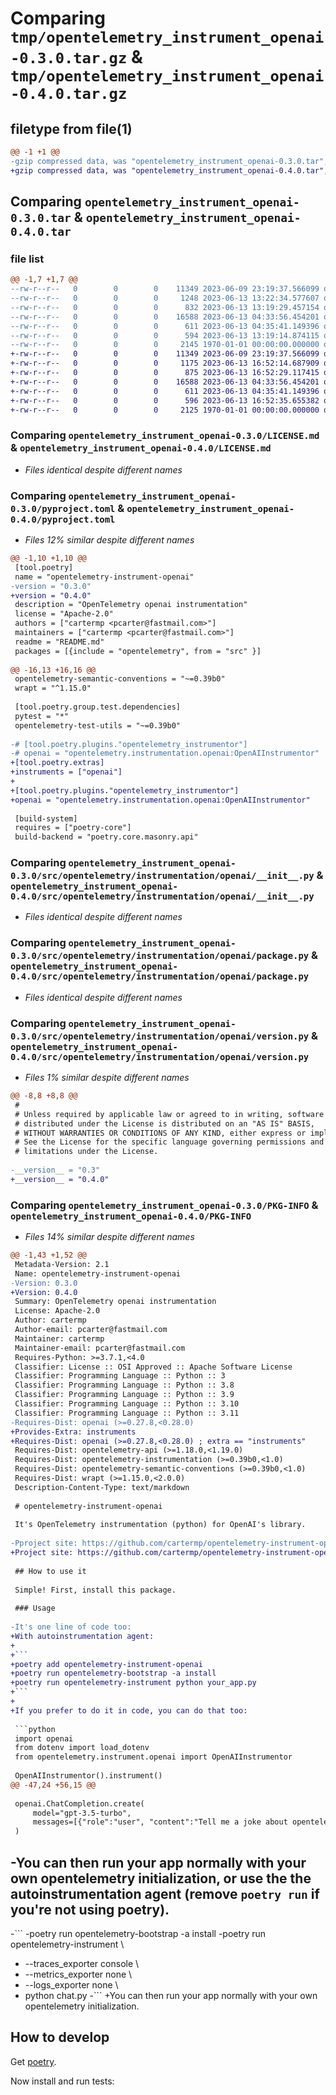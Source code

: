 # Comparing `tmp/opentelemetry_instrument_openai-0.3.0.tar.gz` & `tmp/opentelemetry_instrument_openai-0.4.0.tar.gz`

## filetype from file(1)

```diff
@@ -1 +1 @@
-gzip compressed data, was "opentelemetry_instrument_openai-0.3.0.tar", max compression
+gzip compressed data, was "opentelemetry_instrument_openai-0.4.0.tar", max compression
```

## Comparing `opentelemetry_instrument_openai-0.3.0.tar` & `opentelemetry_instrument_openai-0.4.0.tar`

### file list

```diff
@@ -1,7 +1,7 @@
--rw-r--r--   0        0        0    11349 2023-06-09 23:19:37.566099 opentelemetry_instrument_openai-0.3.0/LICENSE.md
--rw-r--r--   0        0        0     1248 2023-06-13 13:22:34.577607 opentelemetry_instrument_openai-0.3.0/README.md
--rw-r--r--   0        0        0      832 2023-06-13 13:19:29.457154 opentelemetry_instrument_openai-0.3.0/pyproject.toml
--rw-r--r--   0        0        0    16588 2023-06-13 04:33:56.454201 opentelemetry_instrument_openai-0.3.0/src/opentelemetry/instrumentation/openai/__init__.py
--rw-r--r--   0        0        0      611 2023-06-13 04:35:41.149396 opentelemetry_instrument_openai-0.3.0/src/opentelemetry/instrumentation/openai/package.py
--rw-r--r--   0        0        0      594 2023-06-13 13:19:14.874115 opentelemetry_instrument_openai-0.3.0/src/opentelemetry/instrumentation/openai/version.py
--rw-r--r--   0        0        0     2145 1970-01-01 00:00:00.000000 opentelemetry_instrument_openai-0.3.0/PKG-INFO
+-rw-r--r--   0        0        0    11349 2023-06-09 23:19:37.566099 opentelemetry_instrument_openai-0.4.0/LICENSE.md
+-rw-r--r--   0        0        0     1175 2023-06-13 16:52:14.687909 opentelemetry_instrument_openai-0.4.0/README.md
+-rw-r--r--   0        0        0      875 2023-06-13 16:52:29.117415 opentelemetry_instrument_openai-0.4.0/pyproject.toml
+-rw-r--r--   0        0        0    16588 2023-06-13 04:33:56.454201 opentelemetry_instrument_openai-0.4.0/src/opentelemetry/instrumentation/openai/__init__.py
+-rw-r--r--   0        0        0      611 2023-06-13 04:35:41.149396 opentelemetry_instrument_openai-0.4.0/src/opentelemetry/instrumentation/openai/package.py
+-rw-r--r--   0        0        0      596 2023-06-13 16:52:35.655382 opentelemetry_instrument_openai-0.4.0/src/opentelemetry/instrumentation/openai/version.py
+-rw-r--r--   0        0        0     2125 1970-01-01 00:00:00.000000 opentelemetry_instrument_openai-0.4.0/PKG-INFO
```

### Comparing `opentelemetry_instrument_openai-0.3.0/LICENSE.md` & `opentelemetry_instrument_openai-0.4.0/LICENSE.md`

 * *Files identical despite different names*

### Comparing `opentelemetry_instrument_openai-0.3.0/pyproject.toml` & `opentelemetry_instrument_openai-0.4.0/pyproject.toml`

 * *Files 12% similar despite different names*

```diff
@@ -1,10 +1,10 @@
 [tool.poetry]
 name = "opentelemetry-instrument-openai"
-version = "0.3.0"
+version = "0.4.0"
 description = "OpenTelemetry openai instrumentation"
 license = "Apache-2.0"
 authors = ["cartermp <pcarter@fastmail.com>"]
 maintainers = ["cartermp <pcarter@fastmail.com>"]
 readme = "README.md"
 packages = [{include = "opentelemetry", from = "src" }]
 
@@ -16,13 +16,16 @@
 opentelemetry-semantic-conventions = "~=0.39b0"
 wrapt = "^1.15.0"
 
 [tool.poetry.group.test.dependencies]
 pytest = "*"
 opentelemetry-test-utils = "~=0.39b0"
 
-# [tool.poetry.plugins."opentelemetry_instrumentor"]
-# openai = "opentelemetry.instrumentation.openai:OpenAIInstrumentor"
+[tool.poetry.extras]
+instruments = ["openai"]
+
+[tool.poetry.plugins."opentelemetry_instrumentor"]
+openai = "opentelemetry.instrumentation.openai:OpenAIInstrumentor"
 
 [build-system]
 requires = ["poetry-core"]
 build-backend = "poetry.core.masonry.api"
```

### Comparing `opentelemetry_instrument_openai-0.3.0/src/opentelemetry/instrumentation/openai/__init__.py` & `opentelemetry_instrument_openai-0.4.0/src/opentelemetry/instrumentation/openai/__init__.py`

 * *Files identical despite different names*

### Comparing `opentelemetry_instrument_openai-0.3.0/src/opentelemetry/instrumentation/openai/package.py` & `opentelemetry_instrument_openai-0.4.0/src/opentelemetry/instrumentation/openai/package.py`

 * *Files identical despite different names*

### Comparing `opentelemetry_instrument_openai-0.3.0/src/opentelemetry/instrumentation/openai/version.py` & `opentelemetry_instrument_openai-0.4.0/src/opentelemetry/instrumentation/openai/version.py`

 * *Files 1% similar despite different names*

```diff
@@ -8,8 +8,8 @@
 #
 # Unless required by applicable law or agreed to in writing, software
 # distributed under the License is distributed on an "AS IS" BASIS,
 # WITHOUT WARRANTIES OR CONDITIONS OF ANY KIND, either express or implied.
 # See the License for the specific language governing permissions and
 # limitations under the License.
 
-__version__ = "0.3"
+__version__ = "0.4.0"
```

### Comparing `opentelemetry_instrument_openai-0.3.0/PKG-INFO` & `opentelemetry_instrument_openai-0.4.0/PKG-INFO`

 * *Files 14% similar despite different names*

```diff
@@ -1,43 +1,52 @@
 Metadata-Version: 2.1
 Name: opentelemetry-instrument-openai
-Version: 0.3.0
+Version: 0.4.0
 Summary: OpenTelemetry openai instrumentation
 License: Apache-2.0
 Author: cartermp
 Author-email: pcarter@fastmail.com
 Maintainer: cartermp
 Maintainer-email: pcarter@fastmail.com
 Requires-Python: >=3.7.1,<4.0
 Classifier: License :: OSI Approved :: Apache Software License
 Classifier: Programming Language :: Python :: 3
 Classifier: Programming Language :: Python :: 3.8
 Classifier: Programming Language :: Python :: 3.9
 Classifier: Programming Language :: Python :: 3.10
 Classifier: Programming Language :: Python :: 3.11
-Requires-Dist: openai (>=0.27.8,<0.28.0)
+Provides-Extra: instruments
+Requires-Dist: openai (>=0.27.8,<0.28.0) ; extra == "instruments"
 Requires-Dist: opentelemetry-api (>=1.18.0,<1.19.0)
 Requires-Dist: opentelemetry-instrumentation (>=0.39b0,<1.0)
 Requires-Dist: opentelemetry-semantic-conventions (>=0.39b0,<1.0)
 Requires-Dist: wrapt (>=1.15.0,<2.0.0)
 Description-Content-Type: text/markdown
 
 # opentelemetry-instrument-openai
 
 It's OpenTelemetry instrumentation (python) for OpenAI's library.
 
-Pproject site: https://github.com/cartermp/opentelemetry-instrument-openai-py
+Project site: https://github.com/cartermp/opentelemetry-instrument-openai-py
 
 ## How to use it
 
 Simple! First, install this package.
 
 ### Usage
 
-It's one line of code too:
+With autoinstrumentation agent:
+
+```
+poetry add opentelemetry-instrument-openai
+poetry run opentelemetry-bootstrap -a install
+poetry run opentelemetry-instrument python your_app.py
+```
+
+If you prefer to do it in code, you can do that too:
 
 ```python
 import openai
 from dotenv import load_dotenv
 from opentelemetry.instrument.openai import OpenAIInstrumentor
 
 OpenAIInstrumentor().instrument()
@@ -47,24 +56,15 @@
 
 openai.ChatCompletion.create(
     model="gpt-3.5-turbo",
     messages=[{"role":"user", "content":"Tell me a joke about opentelemetry"}],
 )
 ```
 
-You can then run your app normally with your own opentelemetry initialization, or use the the autoinstrumentation agent (remove `poetry run` if you're not using poetry).
-
-```
-poetry run opentelemetry-bootstrap -a install
-poetry run opentelemetry-instrument \
-  --traces_exporter console \
-  --metrics_exporter none \
-  --logs_exporter none \
-  python chat.py
-```
+You can then run your app normally with your own opentelemetry initialization.
 
 ## How to develop
 
 Get [poetry](https://python-poetry.org/).
 
 Now install and run tests:
```

